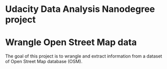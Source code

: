 # Udacity Data Analysis Nanodegree project
# Wrangle Open Street Map data

The goal of this project is to wrangle and extract information from a dataset of Open Street Map database (OSM).






